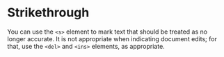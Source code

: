 # Strikethrough

You can use the ```<s>``` element to mark text that should be treated as no longer accurate. It is not appropriate when indicating document edits; for that, use the ```<del>``` and ```<ins>``` elements, as appropriate.
